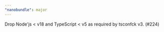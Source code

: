 ```yaml
---
"nanobundle": major
---
```


Drop Node'js < v18 and TypeScript < v5 as required by tsconfck v3. (#224)
